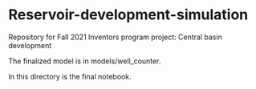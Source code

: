 # Reservoir-development-simulation
Repository for Fall 2021 Inventors program project: Central basin development

The finalized model is in models/well_counter.
 
 In this directory is the final notebook.
